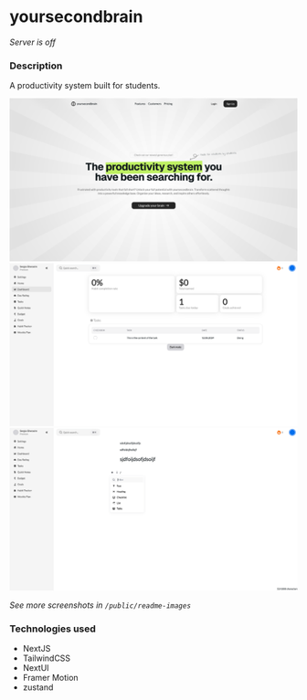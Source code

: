 # yoursecondbrain

_Server is off_

### Description

A productivity system built for students.

![](/public/readme-images/landing-page.png)
![](/public/readme-images/dashboard.png)
![](/public/readme-images/quick-note.png)

_See more screenshots in `/public/readme-images`_

### Technologies used

- NextJS
- TailwindCSS
- NextUI
- Framer Motion
- zustand
